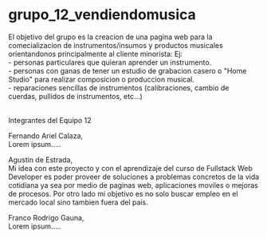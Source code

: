 # grupo_12_vendiendomusica

El objetivo del grupo es la creacion de una pagina web para la comecializacion de instrumentos/insumos y productos musicales orientandonos principalmente al cliente minorista: 
Ej: <br>
    - personas particulares que quieran aprender un instrumento. <br>
    - personas con ganas de tener un estudio de grabacion casero o "Home Studio" para realizar composicion o produccion musical.<br>
    - reparaciones sencillas de instrumentos (calibraciones, cambio de cuerdas, pullidos de instrumentos, etc...)<br>
<br>

Integrantes del Equipo 12<br>

Fernando Ariel Calaza,<br>
    Lorem ipsum.....<br>

Agustin de Estrada,<br>
    Mi idea con este proyecto y con el aprendizaje del curso de Fullstack Web Developer es poder proveer de soluciones a problemas concretos de la vida cotidiana
    ya sea por medio de paginas web, aplicaciones moviles o mejoras de procesos.
    Por otro lado mi objetivo es no solo buscar empleo en el mercado local sino tambien fuera del pais.<br>
    
Franco Rodrigo Gauna,<br>
    Lorem ipsum.....<br>
